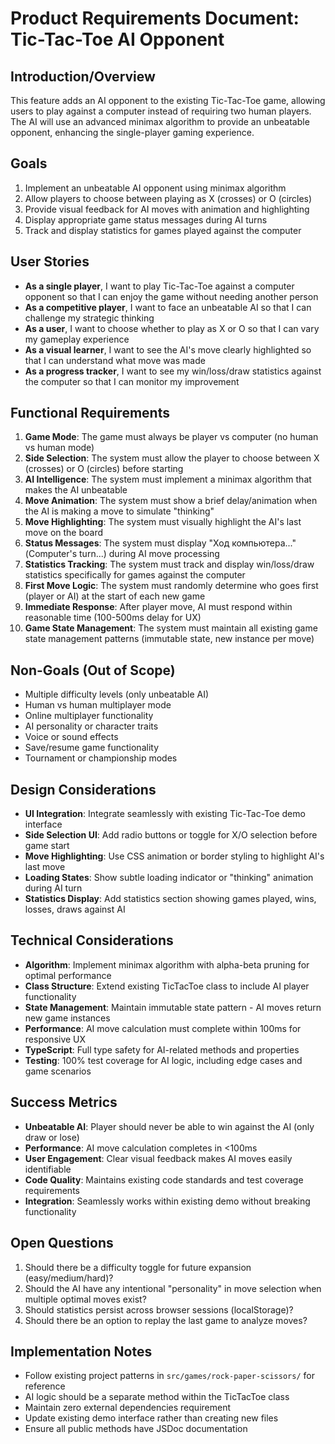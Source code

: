 # Product Requirements Document: Tic-Tac-Toe AI Opponent

## Introduction/Overview

This feature adds an AI opponent to the existing Tic-Tac-Toe game, allowing users to play against a computer instead of requiring two human players. The AI will use an advanced minimax algorithm to provide an unbeatable opponent, enhancing the single-player gaming experience.

## Goals

1. Implement an unbeatable AI opponent using minimax algorithm
2. Allow players to choose between playing as X (crosses) or O (circles)
3. Provide visual feedback for AI moves with animation and highlighting
4. Display appropriate game status messages during AI turns
5. Track and display statistics for games played against the computer

## User Stories

- **As a single player**, I want to play Tic-Tac-Toe against a computer opponent so that I can enjoy the game without needing another person
- **As a competitive player**, I want to face an unbeatable AI so that I can challenge my strategic thinking
- **As a user**, I want to choose whether to play as X or O so that I can vary my gameplay experience
- **As a visual learner**, I want to see the AI's move clearly highlighted so that I can understand what move was made
- **As a progress tracker**, I want to see my win/loss/draw statistics against the computer so that I can monitor my improvement

## Functional Requirements

1. **Game Mode**: The game must always be player vs computer (no human vs human mode)
2. **Side Selection**: The system must allow the player to choose between X (crosses) or O (circles) before starting
3. **AI Intelligence**: The system must implement a minimax algorithm that makes the AI unbeatable
4. **Move Animation**: The system must show a brief delay/animation when the AI is making a move to simulate "thinking"
5. **Move Highlighting**: The system must visually highlight the AI's last move on the board
6. **Status Messages**: The system must display "Ход компьютера..." (Computer's turn...) during AI move processing
7. **Statistics Tracking**: The system must track and display win/loss/draw statistics specifically for games against the computer
8. **First Move Logic**: The system must randomly determine who goes first (player or AI) at the start of each new game
9. **Immediate Response**: After player move, AI must respond within reasonable time (100-500ms delay for UX)
10. **Game State Management**: The system must maintain all existing game state management patterns (immutable state, new instance per move)

## Non-Goals (Out of Scope)

- Multiple difficulty levels (only unbeatable AI)
- Human vs human multiplayer mode
- Online multiplayer functionality
- AI personality or character traits
- Voice or sound effects
- Save/resume game functionality
- Tournament or championship modes

## Design Considerations

- **UI Integration**: Integrate seamlessly with existing Tic-Tac-Toe demo interface
- **Side Selection UI**: Add radio buttons or toggle for X/O selection before game start
- **Move Highlighting**: Use CSS animation or border styling to highlight AI's last move
- **Loading States**: Show subtle loading indicator or "thinking" animation during AI turn
- **Statistics Display**: Add statistics section showing games played, wins, losses, draws against AI

## Technical Considerations

- **Algorithm**: Implement minimax algorithm with alpha-beta pruning for optimal performance
- **Class Structure**: Extend existing TicTacToe class to include AI player functionality
- **State Management**: Maintain immutable state pattern - AI moves return new game instances
- **Performance**: AI move calculation must complete within 100ms for responsive UX
- **TypeScript**: Full type safety for AI-related methods and properties
- **Testing**: 100% test coverage for AI logic, including edge cases and game scenarios

## Success Metrics

- **Unbeatable AI**: Player should never be able to win against the AI (only draw or lose)
- **Performance**: AI move calculation completes in <100ms
- **User Engagement**: Clear visual feedback makes AI moves easily identifiable
- **Code Quality**: Maintains existing code standards and test coverage requirements
- **Integration**: Seamlessly works within existing demo without breaking functionality

## Open Questions

1. Should there be a difficulty toggle for future expansion (easy/medium/hard)?
2. Should the AI have any intentional "personality" in move selection when multiple optimal moves exist?
3. Should statistics persist across browser sessions (localStorage)?
4. Should there be an option to replay the last game to analyze moves?

## Implementation Notes

- Follow existing project patterns in `src/games/rock-paper-scissors/` for reference
- AI logic should be a separate method within the TicTacToe class
- Maintain zero external dependencies requirement
- Update existing demo interface rather than creating new files
- Ensure all public methods have JSDoc documentation